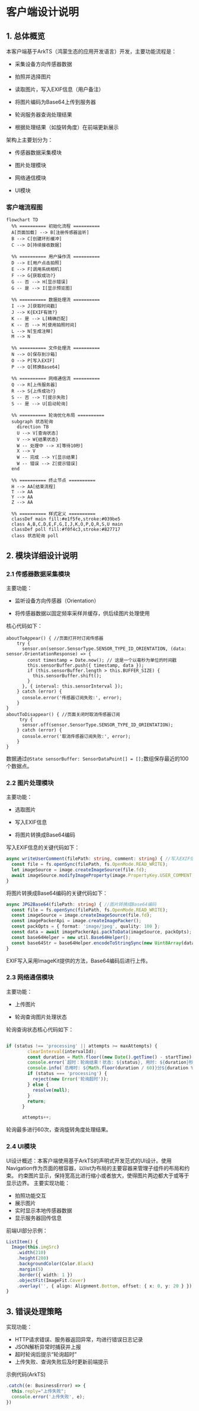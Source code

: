 # 客户端设计说明
## 1. 总体概览
本客户端基于ArkTS（鸿蒙生态的应用开发语言）开发，主要功能流程是：
- 采集设备方向传感器数据
- 拍照并选择图片
- 读取图片，写入EXIF信息（用户备注）

- 将图片编码为Base64上传到服务器

- 轮询服务器查询处理结果

- 根据处理结果（如旋转角度）在前端更新展示

架构上主要划分为：

- 传感器数据采集模块

- 图片处理模块

- 网络通信模块

- UI模块

### 客户端流程图

```mermaid
flowchart TD
  %% ========== 初始化流程 ==========
  A[页面加载] --> B[注册传感器监听]
  B --> C[创建环形缓冲]
  C --> D[持续接收数据]

  %% ========== 用户操作流 ==========
  D --> E[用户点击拍照]
  E --> F[调用系统相机]
  F --> G{获取成功?}
  G -- 否 --> H[显示错误]
  G -- 是 --> I[显示预览图]

  %% ========== 数据处理流 ==========
  I --> J[获取时间戳]
  J --> K{EXIF有效?}
  K -- 是 --> L[精确匹配]
  K -- 否 --> M[使用拍照时间]
  L --> N[生成注释]
  M --> N

  %% ========== 文件处理流 ==========
  N --> O[保存到沙箱]
  O --> P[写入EXIF]
  P --> Q[转换Base64]

  %% ========== 网络通信流 ==========
  Q --> R[上传服务器]
  R --> S{上传成功?}
  S -- 否 --> T[提示失败]
  S -- 是 --> U[启动轮询]

  %% ========== 轮询优化布局 ==========
  subgraph 状态轮询
    direction TB
    U --> V[查询状态]
    V --> W{结果状态}
    W -- 处理中 --> X[等待10秒]
    X --> V
    W -- 完成 --> Y[显示结果]
    W -- 错误 --> Z[提示错误]
  end

  %% ========== 终止节点 ==========
  H --> AA[结束流程]
  T --> AA
  Y --> AA
  Z --> AA

  %% ========== 样式定义 ==========
  classDef main fill:#e1f5fe,stroke:#039be5
  class A,B,C,D,E,F,G,I,J,K,O,P,Q,R,S,U main
  classDef poll fill:#f0f4c3,stroke:#827717
  class 状态轮询 poll
```




## 2. 模块详细设计说明
### 2.1 传感器数据采集模块
主要功能：
- 监听设备方向传感器（Orientation）

- 将传感器数据以固定频率采样并缓存，供后续图片处理使用

核心代码如下：
```
aboutToAppear() { //页面打开时订阅传感器
    try {
      sensor.on(sensor.SensorType.SENSOR_TYPE_ID_ORIENTATION, (data: sensor.OrientationResponse) => {
        const timestamp = Date.now(); // 这是一个以毫秒为单位的时间戳
        this.sensorBuffer.push({ timestamp, data });
        if (this.sensorBuffer.length > this.BUFFER_SIZE) {
          this.sensorBuffer.shift();
        }
      }, { interval: this.sensorInterval });
    } catch (error) {
      console.error('传感器订阅失败:', error);
    }
}
aboutToDisappear() { //页面关闭时取消传感器订阅
     try {
      sensor.off(sensor.SensorType.SENSOR_TYPE_ID_ORIENTATION);
    } catch (error) {
      console.error('取消传感器订阅失败:', error);
    }
}
```
数据通过```@State sensorBuffer: SensorDataPoint[] = [];```数组保存最近的100个数据点。

### 2.2 图片处理模块
主要功能：
- 选取图片

- 写入EXIF信息

- 将图片转换成Base64编码

写入EXIF信息的关键代码如下：
```typescript
async writeUserComment(filePath: string, comment: string) { //写入EXIF信息
  const file = fs.openSync(filePath, fs.OpenMode.READ_WRITE);
  let imageSource = image.createImageSource(file.fd);
  await imageSource.modifyImageProperty(image.PropertyKey.USER_COMMENT, comment);
}
```
将图片转换成Base64编码的关键代码如下：
``` typescript
async JPG2Base64(filePath: string) { //图片转换成Base64编码
  const file = fs.openSync(filePath, fs.OpenMode.READ_WRITE);
  const imageSource = image.createImageSource(file.fd);
  const imagePackerApi = image.createImagePacker();
  const packOpts = { format: 'image/jpeg', quality: 100 };
  const data = await imagePackerApi.packToData(imageSource, packOpts);
  const base64Helper = new util.Base64Helper();
  const base64Str = base64Helper.encodeToStringSync(new Uint8Array(data));
}
```
EXIF写入采用ImageKit提供的方法，Base64编码后进行上传。

### 2.3 网络通信模块
主要功能：

- 上传图片

- 轮询查询图片处理状态

轮询查询状态核心代码如下：

```typescript

if (status !== 'processing' || attempts >= maxAttempts) {
        clearInterval(intervalId);
        const duration = Math.floor((new Date().getTime() - startTime) / 1000);
        console.error(`超时：轮询结束！状态: ${status}, 用时: ${duration}秒`);
        console.info(`总用时: ${Math.floor(duration / 60)}分${duration % 60}秒`);
        if (status === 'processing') {
          reject(new Error('轮询超时'));
        } else {
          resolve(null);
        }
        return;
      }

      attempts++;
```
轮询最多进行60次，查询旋转角度处理结果。

### 2.4 UI模块
UI设计概述：本客户端使用基于ArkTS的声明式开发范式的UI设计。使用Navigation作为页面的根容器，以list为布局的主要容器来管理子组件的布局和约束。
约束图片显示，保持宽高比进行缩小或者放大，使得图片两边都大于或等于显示边界。
主要实现功能：
- 拍照功能交互
- 展示图片
- 实时显示本地传感器数据
- 显示服务器回传信息

前端UI部分示例：
``` typescript
ListItem() {
  Image(this.imgSrc)
    .width(210)
    .height(280)
    .backgroundColor(Color.Black)
    .margin(5)
    .border({ width: 1 })
    .objectFit(ImageFit.Cover)
    .overlay('', { align: Alignment.Bottom, offset: { x: 0, y: 20 } });
}
```



## 3. 错误处理策略
实现功能：
- HTTP请求错误、服务器返回异常，均进行错误日志记录
- JSON解析异常时捕获并上报
- 超时轮询后提示“轮询超时”
- 上传失败、查询失败后及时更新前端提示


示例代码(ArkTS)
```typescript
.catch((e: BusinessError) => {
  this.reply="上传失败";
  console.error('上传失败', e);
})
```